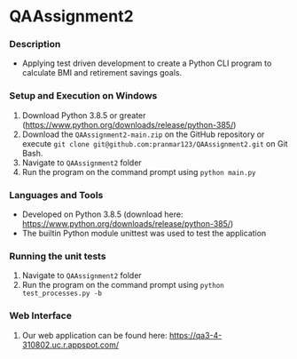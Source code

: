 # QAAssignment2


### Description
- Applying test driven development to create a Python CLI program to calculate BMI and retirement savings goals.  

### Setup and Execution on Windows
1. Download Python 3.8.5 or greater (https://www.python.org/downloads/release/python-385/)
2. Download the ```QAAssignment2-main.zip``` on the GitHub repository or execute ``` git clone git@github.com:pranmar123/QAAssignment2.git ``` on Git Bash.
3. Navigate to ```QAAssignment2``` folder
4. Run the program on the command prompt using ```python main.py```


### Languages and Tools
- Developed on Python 3.8.5 (download here: https://www.python.org/downloads/release/python-385/)
- The builtin Python module unittest was used to test the application

### Running the unit tests
1. Navigate to ```QAAssignment2``` folder
2. Run the program on the command prompt using ```python test_processes.py -b```

### Web Interface
1. Our web application can be found here: https://qa3-4-310802.uc.r.appspot.com/
